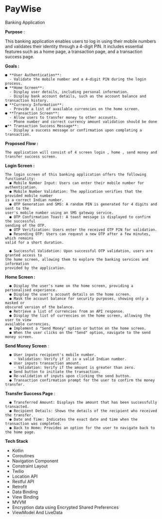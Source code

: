 # PayWise
Banking Application

**Purpose** :

This banking application enables users to log in using their mobile numbers and
validates their identity through a 4-digit PIN. It includes essential features such as a home
page, a transaction page, and a transaction success page.

**Goals :**

    ● **User Authentication**:
      - Validate the mobile number and a 4-digit PIN during the login process.
    ● **Home Screen**:
      - Display user details, including personal information.
      - Display bank account details, such as the account balance and transaction history.
    ● **Currency Information**:
      - Provide a list of available currencies on the home screen.
    ● **Transaction Screen**:
      - Allow users to transfer money to other accounts.
      - Phone number and correct currency amount validation should be done
    ●** Transaction Success Message**:
      - Display a success message or confirmation upon completing a transaction.
**Proposed Flow :**

    The application will consist of 4 screen login , home , send money and transfer success screen.
  
**Login Screen :**

    The login screen of this banking application offers the following functionality:
      ● Mobile Number Input: Users can enter their mobile number for authentication.
      ● Mobile Number Validation: The application verifies that the provided mobile number
    is a correct Indian number.
      ● OTP Generation and SMS: A random PIN is generated for 4 digits and sent to the
    user's mobile number using an SMS gateway service.
      ● OTP Confirmation Toast: A toast message is displayed to confirm the successful
    sending of the OTP.
      ● OTP Verification: Users enter the received OTP PIN for validation.
      ● Resending OTP: Users can request a new OTP after a few minutes, which remains
    valid for a short duration.

      ● Successful Validation: Upon successful OTP validation, users are granted access to
    the home screen, allowing them to explore the banking services and information
    provided by the application.
    
**Home Screen :**

      ● Display the user's name on the home screen, providing a personalised experience.
      ● Display the user's account details on the home screen.
      ● Mask the account balance for security purposes, showing only a masked or
    obscured version of the balance.
      ● Retrieve a list of currencies from an API response.
      ● Display the list of currencies on the home screen, allowing the user to view
    available currencies.
      ● Implement a "Send Money" option or button on the home screen.
      ● When the user clicks on the "Send" option, navigate to the send money screen.
      
**Send Money Screen** :

      ● User inputs recipient's mobile number.
        - Validation: Verify if it is a valid Indian number.
      ● User inputs transaction amount.
        - Validation: Verify if the amount is greater than zero.
      ● Send button to initiate the transaction.
      ● Re-validation of inputs upon clicking the send button.
      ● Transaction confirmation prompt for the user to confirm the money transfer.
      
**Transfer Success Page** :

      ● Transferred Amount: Displays the amount that has been successfully transacted.
      ● Recipient Details: Shows the details of the recipient who received the transfer.
      ● Date and Time: Indicates the exact date and time when the transaction was completed.
      ● Back to Home: Provides an option for the user to navigate back to the home page.


**Tech Stack**

  - Kotlin
  - Coroutines
  - Navigation Component
  - Constraint Layout
  - Twilio
  - Location API
  - Restful API
  - Retrofit
  - Data Binding
  - View Binding
  - MVVM
  - Encryption data using Encrypted Shared Preferences
  - ViewModel And LiveData
